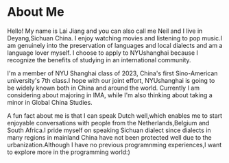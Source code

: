 # About Me
Hello! My name is Lai Jiang and you can also call me Neil and I live in Deyang,Sichuan China. I enjoy watching movies and listening to pop music.I am genuinely into the preservation of languages and local dialects and am a language lover myself. I choose to apply to NYUshanghai because I recognize the benefits of studying in an international community.

I'm a member of NYU Shanghai class of 2023, China's first Sino-American university's 7th class.I hope with our joint effort, NYUshanghai is going to be widely known both in China and around the world. Currently I am considering about majoring in IMA, while I'm also thinking about taking a minor in Global China Studies.

A fun fact about me is that I can speak Dutch well,which enables me to start enjoyable conversations with people from the Netherlands,Belgium and South Africa.I pride myself on speaking Sichuan dialect since dialects in many regions in mainland China have not been protected well due to the urbanization.Although I have no previous programnming experiences,I want to explore more in the programming world:)



